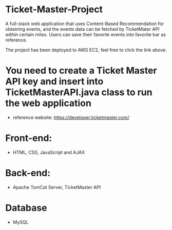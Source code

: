 # Ticket-Master-Project
A full-stack web application that uses Content-Based Recommendation for obtaining events, and the events data can be fetched by TicketMater API within certain miles. Users can save their favorite events into favorite bar as reference.

The project has been deployed to AWS EC2, feel free to click the link above.

# You need to create a Ticket Master API key and insert into TicketMasterAPI.java class to run the web application
* reference website: https://developer.ticketmaster.com/

# Front-end: 
* HTML, CSS, JavaScript and AJAX

# Back-end: 
* Apache TomCat Server, TicketMaster API 

# Database
* MySQL
